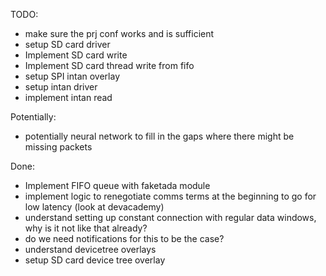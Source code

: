 TODO:

- make sure the prj conf works and is sufficient
- setup SD card driver
- Implement SD card write
- Implement SD card thread write from fifo
- setup SPI intan overlay
- setup intan driver
- implement intan read

Potentially:

- potentially neural network to fill in the gaps where there might be missing packets

Done:

- Implement FIFO queue with faketada module
- implement logic to renegotiate comms terms at the beginning to go for low latency (look at devacademy)
- understand setting up constant connection with regular data windows, why is it not like that already?
- do we need notifications for this to be the case?
- understand devicetree overlays
- setup SD card device tree overlay
